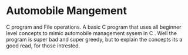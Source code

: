 # Automobile Mangement
 C program and File operations.
A basic C program that uses all beginner level concepts to mimic automobile management sysem in C .
Well the program is super bad and super greedy, 
but to explain the concepts its a good read,
for those intrested.
